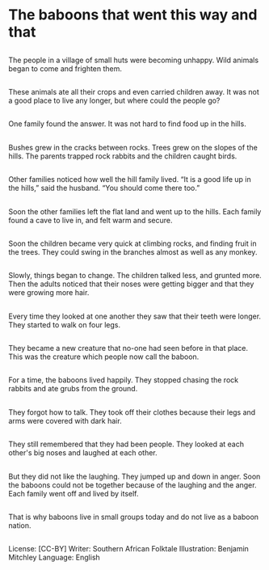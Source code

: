 # The baboons that went this way and that

##
The people in a village of small
huts were becoming unhappy.
Wild animals began to come
and frighten them.

##
These animals ate all their
crops and even carried children
away.
It was not a good place to live
any longer, but where could the
people go?

##
One family found the answer.
It was not hard to find food up
in the hills.

##
Bushes grew in the cracks
between rocks.
Trees grew on the slopes of the
hills.
The parents trapped rock
rabbits and the children caught
birds.

##
Other families noticed how well
the hill family lived.
“It is a good life up in the hills,”
said the husband. “You should
come there too.”

##
Soon the other families left the
flat land and went up to the
hills.
Each family found a cave to live
in, and felt warm and secure.

##
Soon the children became very
quick at climbing rocks, and
finding fruit in the trees.
They could swing in the
branches almost as well as any
monkey.

##
Slowly, things began to change.
The children talked less, and
grunted more. Then the adults
noticed that their noses were
getting bigger and that they
were growing more hair.

##
Every time they looked at one
another they saw that their
teeth were longer.
They started to walk on four
legs.

##
They became a new creature
that no-one had seen before in
that place. This was the
creature which people now call
the baboon.

##
For a time, the baboons lived
happily. They stopped chasing
the rock rabbits and ate grubs
from the ground.

##
They forgot how to talk. They took off their clothes because
their legs and arms were covered with dark hair.

##
They still remembered that they
had been people. They looked
at each other's big noses and
laughed at each other.

##
But they did not like the
laughing. They jumped up and
down in anger.
Soon the baboons could not be
together because of the
laughing and the anger. Each
family went off and lived by
itself.

##
That is why baboons live in small groups today and do not live as a baboon
nation.

##
License: [CC-BY]
Writer: Southern African Folktale
Illustration: Benjamin Mitchley
Language: English
